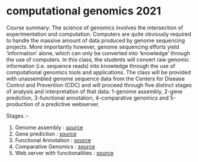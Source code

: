 # computational genomics 2021

Course summary: The science of genomics involves the intersection of experimentation and computation.  Computers are quite obviously required to handle the massive amount of data produced by genome sequencing projects.  More importantly however, genome sequencing efforts yield ‘information’ alone, which can only be converted into ‘knowledge’ through the use of computers.  In this class, the students will convert raw genomic information (i.e. sequence reads) into knowledge through the use of computational genomics tools and applications.  The class will be provided with unassembled genome sequence data from the Centers for Disease Control and Prevention (CDC) and will proceed through five distinct stages of analysis and interpretation of that data: 1-genome assembly, 2-gene prediction, 3-functional annotation, 4-comparative genomics and 5-production of a predictive webserver. 

Stages :-

1) Genome assembly : [source](https://github.com/rbr7/compgenomics2021/tree/main/source/team2_genome_assembly)
2) Gene prediction : [source](https://github.com/rbr7/compgenomics2021/tree/main/source/team2_gene_prediction)
3) Functional Annotation : [source](https://github.com/rbr7/compgenomics2021/tree/main/source/functional_annotation)
4) Comparative Genomics : [source](https://github.com/rbr7/compgenomics2021/tree/main/source/comparative_genomics)
5) Web server with functionalities : [source](https://github.com/rbr7/compgenomics2021/tree/main/source/web_server)
